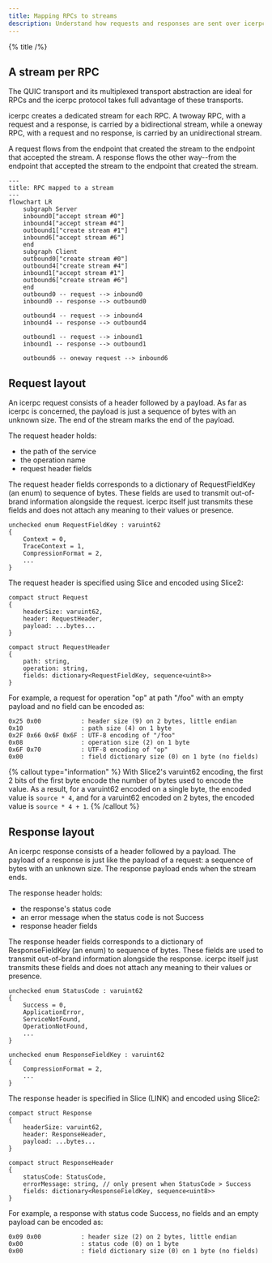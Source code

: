 ```yaml
---
title: Mapping RPCs to streams
description: Understand how requests and responses are sent over icerpc.
---
```


{% title /%}

## A stream per RPC

The QUIC transport and its multiplexed transport abstraction are ideal for RPCs and the icerpc protocol takes full
advantage of these transports.

icerpc creates a dedicated stream for each RPC. A twoway RPC, with a request and a response, is carried by a
bidirectional stream, while a oneway RPC, with a request and no response, is carried by an unidirectional stream.

A request flows from the endpoint that created the stream to the endpoint that accepted the stream. A response
flows the other way--from the endpoint that accepted the stream to the endpoint that created the stream.

```mermaid
---
title: RPC mapped to a stream
---
flowchart LR
    subgraph Server
    inbound0["accept stream #0"]
    inbound4["accept stream #4"]
    outbound1["create stream #1"]
    inbound6["accept stream #6"]
    end
    subgraph Client
    outbound0["create stream #0"]
    outbound4["create stream #4"]
    inbound1["accept stream #1"]
    outbound6["create stream #6"]
    end
    outbound0 -- request --> inbound0
    inbound0 -- response --> outbound0

    outbound4 -- request --> inbound4
    inbound4 -- response --> outbound4

    outbound1 -- request --> inbound1
    inbound1 -- response --> outbound1

    outbound6 -- oneway request --> inbound6
```

## Request layout

An icerpc request consists of a header followed by a payload. As far as icerpc is concerned, the payload is just a
sequence of bytes with an unknown size. The end of the stream marks the end of the payload.

The request header holds:
 - the path of the service
 - the operation name
 - request header fields

The request header fields corresponds to a dictionary of RequestFieldKey (an enum) to sequence of bytes. These fields
are used to transmit out-of-brand information alongside the request. icerpc itself just transmits these fields and does
not attach any meaning to their values or presence.

```slice
unchecked enum RequestFieldKey : varuint62
{
    Context = 0,
    TraceContext = 1,
    CompressionFormat = 2,
    ...
}
```

The request header is specified using Slice and encoded using Slice2:

```slice
compact struct Request
{
    headerSize: varuint62,
    header: RequestHeader,
    payload: ...bytes...
}

compact struct RequestHeader
{
    path: string,
    operation: string,
    fields: dictionary<RequestFieldKey, sequence<uint8>>
}
```

For example, a request for operation "op" at path "/foo" with an empty payload and no field can be encoded as:
```
0x25 0x00           : header size (9) on 2 bytes, little endian
0x10                : path size (4) on 1 byte
0x2F 0x66 0x6F 0x6F : UTF-8 encoding of "/foo"
0x08                : operation size (2) on 1 byte
0x6F 0x70           : UTF-8 encoding of "op"
0x00                : field dictionary size (0) on 1 byte (no fields)
```

{% callout type="information" %}
With Slice2's varuint62 encoding, the first 2 bits of the first byte encode the number of bytes used to encode the
value. As a result, for a varuint62 encoded on a single byte, the encoded value is `source * 4`, and for a varuint62
encoded on 2 bytes, the encoded value is `source * 4 + 1`.
{% /callout %}

## Response layout

An icerpc response consists of a header followed by a payload. The payload of a response is just like the payload of a
request: a sequence of bytes with an unknown size. The response payload ends when the stream ends.

The response header holds:
 - the response's status code
 - an error message when the status code is not Success
 - response header fields

The response header fields corresponds to a dictionary of ResponseFieldKey (an enum) to sequence of bytes. These fields
are used to transmit out-of-brand information alongside the response. icerpc itself just transmits these fields and does
not attach any meaning to their values or presence.

```slice
unchecked enum StatusCode : varuint62
{
    Success = 0,
    ApplicationError,
    ServiceNotFound,
    OperationNotFound,
    ...
}

unchecked enum ResponseFieldKey : varuint62
{
    CompressionFormat = 2,
    ...
}
```

The response header is specified in Slice (LINK) and encoded using Slice2:

```slice
compact struct Response
{
    headerSize: varuint62,
    header: ResponseHeader,
    payload: ...bytes...
}

compact struct ResponseHeader
{
    statusCode: StatusCode,
    errorMessage: string, // only present when StatusCode > Success
    fields: dictionary<ResponseFieldKey, sequence<uint8>>
}
```

For example, a response with status code Success, no fields and an empty payload can be encoded as:
```
0x09 0x00           : header size (2) on 2 bytes, little endian
0x00                : status code (0) on 1 byte
0x00                : field dictionary size (0) on 1 byte (no fields)
```
